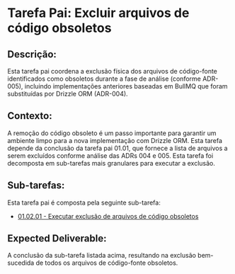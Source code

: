 # Tarefa Pai: Excluir arquivos de código obsoletos

## Descrição:

Esta tarefa pai coordena a exclusão física dos arquivos de código-fonte identificados como obsoletos durante a fase de análise (conforme ADR-005), incluindo implementações anteriores baseadas em BullMQ que foram substituídas por Drizzle ORM (ADR-004).

## Contexto:

A remoção do código obsoleto é um passo importante para garantir um ambiente limpo para a nova implementação com Drizzle ORM. Esta tarefa depende da conclusão da tarefa pai 01.01, que fornece a lista de arquivos a serem excluídos conforme análise das ADRs 004 e 005. Esta tarefa foi decomposta em sub-tarefas mais granulares para executar a exclusão.

## Sub-tarefas:

Esta tarefa pai é composta pela seguinte sub-tarefa:

- [01.02.01 - Executar exclusão de arquivos de código obsoletos](02-delete-obsolete-code/01-execute-code-deletion.md)

## Expected Deliverable:

A conclusão da sub-tarefa listada acima, resultando na exclusão bem-sucedida de todos os arquivos de código-fonte obsoletos.
